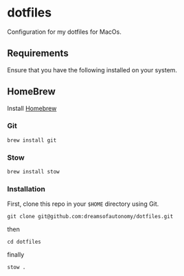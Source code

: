 # dotfiles

Configuration for my dotfiles for MacOs.

## Requirements

Ensure that you have the following installed on your system.

## HomeBrew

Install [Homebrew](https://brew.sh)

### Git

```posh
brew install git
```

### Stow

```
brew install stow
```

### Installation

First, clone this repo in your `$HOME` directory using Git.

```posh
git clone git@github.com:dreamsofautonomy/dotfiles.git
```

then

```posh
cd dotfiles
```

finally

```posh
stow .
```

